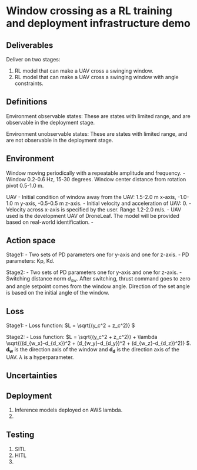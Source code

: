 # Window crossing as a RL training and deployment infrastructure demo
## Deliverables

Deliver on two stages:
1) RL model that can make a UAV cross a swinging window.
2) RL model that can make a UAV cross a swinging window with angle constraints.

## Definitions
Environment observable states: These are states with limited range, and are observable in the deployment stage.

Environment unobservable states: These are states with limited range, and are not observable in the deployment stage.


## Environment
Window moving periodically with a repeatable amplitude and frequency.
    - Window 0.2-0.6 Hz, 15-30 degrees. Window center distance from rotation pivot 0.5-1.0 m.

UAV
    - Initial condition of window away from the UAV: 1.5-2.0 m x-axis, -1.0-1.0 m y-axis, -0.5-0.5 m z-axis.
    - Initial velocity and acceleration of UAV: 0.
    - Velocity across x-axis is specified by the user. Range 1.2-2.0 m/s.
    - UAV used is the development UAV of DroneLeaf. The model will be provided based on real-world identification.
    - 
## Action space
Stage1:
    - Two sets of PD parameters one for y-axis and one for z-axis.
    - PD parameters: Kp, Kd.

Stage2:
    - Two sets of PD parameters one for y-axis and one for z-axis.
    - Switching distance norm $d_{sw}$. After switching, thrust command goes to zero and angle setpoint comes from the window angle. Direction of the set angle is based on the initial angle of the window.

## Loss
Stage1:
    - Loss function: $L = \sqrt{(y_c^2 + z_c^2)} $

Stage2:
    - Loss function: $L = \sqrt{(y_c^2 + z_c^2)} + \lambda \sqrt{((d_{w_x}-d_{d_x})^2 + (d_{w_y}-d_{d_y})^2 + (d_{w_z}-d_{d_z})^2)} $. $\bm{d_w}$ is the direction axis of the window and $\bm{d_d}$ is the direction axis of the UAV. $\lambda$ is a hyperparameter.



## Uncertainties

## Deployment
1) Inference models deployed on AWS lambda.
2) 

## Testing
1) SITL
2) HITL
3) 